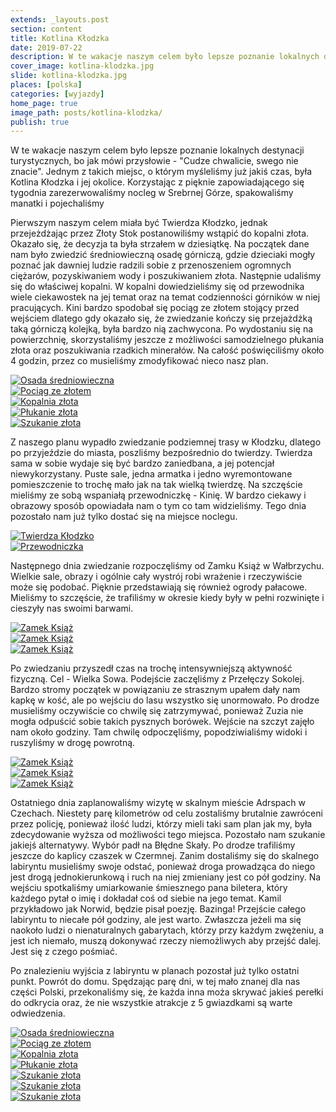 ```yaml
---
extends: _layouts.post
section: content
title: Kotlina Kłodzka
date: 2019-07-22
description: W te wakacje naszym celem było lepsze poznanie lokalnych destynacji turystycznych bo jak mówi przysłowie - "Cudze chwalicie, swego nie znacie".
cover_image: kotlina-klodzka.jpg
slide: kotlina-klodzka.jpg
places: [polska]
categories: [wyjazdy]
home_page: true
image_path: posts/kotlina-klodzka/
publish: true
---
```


W te wakacje naszym celem było lepsze poznanie lokalnych destynacji turystycznych, bo jak mówi przysłowie - "Cudze chwalicie, swego nie znacie". Jednym z takich miejsc, o którym myśleliśmy już jakiś czas, była Kotlina Kłodzka i jej okolice. Korzystając z pięknie zapowiadającego się tygodnia zarezerwowaliśmy nocleg w Srebrnej Górze, spakowaliśmy manatki i pojechaliśmy

Pierwszym naszym celem miała być Twierdza Kłodzko, jednak przejeżdżając przez Złoty Stok postanowiliśmy wstąpić do kopalni złota. Okazało się, że decyzja ta była strzałem w dziesiątkę. Na początek dane nam było zwiedzić średniowieczną osadę górniczą, gdzie dzieciaki mogły poznać jak dawniej ludzie radzili sobie z przenoszeniem ogromnych ciężarów, pozyskiwaniem wody i poszukiwaniem złota. Następnie udaliśmy się do właściwej kopalni. W kopalni dowiedzieliśmy się od przewodnika wiele ciekawostek na jej temat oraz na temat codzienności górników w niej pracujących. Kini bardzo spodobał się pociąg ze złotem stojący przed wejściem dlatego gdy okazało się, że zwiedzanie kończy się przejażdżką taką górniczą kolejką, była bardzo nią zachwycona. Po wydostaniu się na powierzchnię, skorzystaliśmy jeszcze z możliwości samodzielnego płukania złota oraz poszukiwania rzadkich minerałów. Na całość poświęciliśmy około 4 godzin, przez co musieliśmy zmodyfikować nieco nasz plan.

<div class="flex items-stretch justify-between w-full my-8 flex-wrap">
    <div class="w-full sm:w-1/3 sm:pr-2">
        <a href="{{ $page->cloudinary }}{{ $page->postPhoto }}/{{ $page->cloudinaryId }}/{{ $page->image_path }}wioska.jpg">
            <img data-srcset="{{ $page->cloudinary }}{{ $page->postPhotoSmall }}/{{ $page->cloudinaryId }}/{{ $page->image_path }}wioska.jpg 768w,{{ $page->cloudinary }}{{ $page->postPhoto }}/{{ $page->cloudinaryId }}/{{ $page->image_path }}wioska.jpg 1400w" data-sizes="75vw,(min-width: 1024px) 900px" data-src="{{ $page->cloudinary }}{{ $page->postPhoto }}/{{ $page->cloudinaryId }}/{{ $page->image_path }}wioska.jpg" alt="Osada średniowieczna" class="lazy" loading="lazy">
        </a>
    </div>
    <div class="w-full mt-2 sm:mt-0 sm:w-1/3 sm:pr-2">
        <a href="{{ $page->cloudinary }}{{ $page->postPhoto }}/{{ $page->cloudinaryId }}/{{ $page->image_path }}pociag.jpg">
            <img data-srcset="{{ $page->cloudinary }}{{ $page->postPhotoSmall }}/{{ $page->cloudinaryId }}/{{ $page->image_path }}pociag.jpg 768w,{{ $page->cloudinary }}{{ $page->postPhoto }}/{{ $page->cloudinaryId }}/{{ $page->image_path }}pociag.jpg 1400w" data-sizes="75vw,(min-width: 1024px) 900px" data-src="{{ $page->cloudinary }}{{ $page->postPhoto }}/{{ $page->cloudinaryId }}/{{ $page->image_path }}pociag.jpg" alt="Pociąg ze złotem" class="lazy" loading="lazy">
        </a>
    </div>
    <div class="w-full mt-2 sm:mt-0 sm:w-1/3">
        <a href="{{ $page->cloudinary }}{{ $page->postPhoto }}/{{ $page->cloudinaryId }}/{{ $page->image_path }}kopalnia.jpg">
            <img data-srcset="{{ $page->cloudinary }}{{ $page->postPhotoSmall }}/{{ $page->cloudinaryId }}/{{ $page->image_path }}kopalnia.jpg 768w,{{ $page->cloudinary }}{{ $page->postPhoto }}/{{ $page->cloudinaryId }}/{{ $page->image_path }}kopalnia.jpg 1400w" data-sizes="75vw,(min-width: 1024px) 900px" data-src="{{ $page->cloudinary }}{{ $page->postPhoto }}/{{ $page->cloudinaryId }}/{{ $page->image_path }}kopalnia.jpg" alt="Kopalnia złota" class="lazy" loading="lazy">
        </a>
    </div>
    <div class="w-full mt-2 sm:w-1/2 sm:pr-2">
        <a href="{{ $page->cloudinary }}{{ $page->postPhoto }}/{{ $page->cloudinaryId }}/{{ $page->image_path }}plukanie.jpg">
            <img data-srcset="{{ $page->cloudinary }}{{ $page->postPhotoSmall }}/{{ $page->cloudinaryId }}/{{ $page->image_path }}plukanie.jpg 768w,{{ $page->cloudinary }}{{ $page->postPhoto }}/{{ $page->cloudinaryId }}/{{ $page->image_path }}plukanie.jpg 1400w" data-sizes="75vw,(min-width: 1024px) 900px" data-src="{{ $page->cloudinary }}{{ $page->postPhoto }}/{{ $page->cloudinaryId }}/{{ $page->image_path }}plukanie.jpg" alt="Płukanie złota" class="lazy" loading="lazy">
        </a>
    </div>
    <div class="w-full mt-2 sm:w-1/2">
        <a href="{{ $page->cloudinary }}{{ $page->postPhoto }}/{{ $page->cloudinaryId }}/{{ $page->image_path }}zloto.jpg">
            <img data-srcset="{{ $page->cloudinary }}{{ $page->postPhotoSmall }}/{{ $page->cloudinaryId }}/{{ $page->image_path }}zloto.jpg 768w,{{ $page->cloudinary }}{{ $page->postPhoto }}/{{ $page->cloudinaryId }}/{{ $page->image_path }}zloto.jpg 1400w" data-sizes="75vw,(min-width: 1024px) 900px" data-src="{{ $page->cloudinary }}{{ $page->postPhoto }}/{{ $page->cloudinaryId }}/{{ $page->image_path }}zloto.jpg" alt="Szukanie złota" class="lazy" loading="lazy">
        </a>
    </div>
</div>

Z naszego planu wypadło zwiedzanie podziemnej trasy w Kłodzku, dlatego po przyjeździe do miasta, poszliśmy bezpośrednio do twierdzy. Twierdza sama w sobie wydaje się być bardzo zaniedbana, a jej potencjał niewykorzystany. Puste sale, jedna armatka i jedno wyremontowane pomieszczenie to trochę mało jak na tak wielką twierdzę. Na szczęście mieliśmy ze sobą wspaniałą przewodniczkę - Kinię. W bardzo ciekawy i obrazowy sposób opowiadała nam o tym co tam widzieliśmy.
Tego dnia pozostało nam już tylko dostać się na miejsce noclegu.

<div class="flex items-stretch justify-between w-full my-8 flex-wrap">
    <div class="w-full sm:w-1/2 sm:pr-2">
        <a href="{{ $page->cloudinary }}{{ $page->postPhoto }}/{{ $page->cloudinaryId }}/{{ $page->image_path }}twierdza.jpg">
            <img data-srcset="{{ $page->cloudinary }}{{ $page->postPhotoSmall }}/{{ $page->cloudinaryId }}/{{ $page->image_path }}twierdza.jpg 768w,{{ $page->cloudinary }}{{ $page->postPhoto }}/{{ $page->cloudinaryId }}/{{ $page->image_path }}twierdza.jpg 1400w" data-sizes="75vw,(min-width: 1024px) 900px" data-src="{{ $page->cloudinary }}{{ $page->postPhoto }}/{{ $page->cloudinaryId }}/{{ $page->image_path }}twierdza.jpg" alt="Twierdza Kłodzko" class="lazy" loading="lazy">
        </a>
    </div>
    <div class="w-full mt-2 sm:mt-0 sm:w-1/2">
        <a href="{{ $page->cloudinary }}{{ $page->postPhoto }}/{{ $page->cloudinaryId }}/{{ $page->image_path }}przewodnik.jpg">
            <img data-srcset="{{ $page->cloudinary }}{{ $page->postPhotoSmall }}/{{ $page->cloudinaryId }}/{{ $page->image_path }}przewodnik.jpg 768w,{{ $page->cloudinary }}{{ $page->postPhoto }}/{{ $page->cloudinaryId }}/{{ $page->image_path }}przewodnik.jpg 1400w" data-sizes="75vw,(min-width: 1024px) 900px" data-src="{{ $page->cloudinary }}{{ $page->postPhoto }}/{{ $page->cloudinaryId }}/{{ $page->image_path }}przewodnik.jpg" alt="Przewodniczka" class="lazy" loading="lazy">
        </a>
    </div>
</div>

Następnego dnia zwiedzanie rozpoczęliśmy od Zamku Książ w Wałbrzychu. Wielkie sale, obrazy i ogólnie cały wystrój robi wrażenie i rzeczywiście może się podobać. Pięknie przedstawiają się również ogrody pałacowe. Mieliśmy to szczęście, że trafiliśmy w okresie kiedy były w pełni rozwinięte i cieszyły nas swoimi barwami. 

<div class="flex items-stretch justify-between w-full my-8 flex-wrap">
    <div class="w-full sm:w-1/3 sm:pr-2">
        <a href="{{ $page->cloudinary }}{{ $page->postPhoto }}/{{ $page->cloudinaryId }}/{{ $page->image_path }}ksiaz.jpg">
            <img data-srcset="{{ $page->cloudinary }}{{ $page->postPhotoSmall }}/{{ $page->cloudinaryId }}/{{ $page->image_path }}ksiaz.jpg 768w,{{ $page->cloudinary }}{{ $page->postPhoto }}/{{ $page->cloudinaryId }}/{{ $page->image_path }}ksiaz.jpg 1400w" data-sizes="75vw,(min-width: 1024px) 900px" data-src="{{ $page->cloudinary }}{{ $page->postPhoto }}/{{ $page->cloudinaryId }}/{{ $page->image_path }}ksiaz.jpg" alt="Zamek Książ" class="lazy" loading="lazy">
        </a>
    </div>
    <div class="w-full mt-2 sm:mt-0 sm:w-1/3 sm:pr-2">
        <a href="{{ $page->cloudinary }}{{ $page->postPhoto }}/{{ $page->cloudinaryId }}/{{ $page->image_path }}zamek.jpg">
            <img data-srcset="{{ $page->cloudinary }}{{ $page->postPhotoSmall }}/{{ $page->cloudinaryId }}/{{ $page->image_path }}zamek.jpg 768w,{{ $page->cloudinary }}{{ $page->postPhoto }}/{{ $page->cloudinaryId }}/{{ $page->image_path }}zamek.jpg 1400w" data-sizes="75vw,(min-width: 1024px) 900px" data-src="{{ $page->cloudinary }}{{ $page->postPhoto }}/{{ $page->cloudinaryId }}/{{ $page->image_path }}zamek.jpg" alt="Zamek Książ" class="lazy" loading="lazy">
        </a>
    </div>
    <div class="w-full mt-2 sm:mt-0 sm:w-1/3">
        <a href="{{ $page->cloudinary }}{{ $page->postPhoto }}/{{ $page->cloudinaryId }}/{{ $page->image_path }}ogrody.jpg">
            <img data-srcset="{{ $page->cloudinary }}{{ $page->postPhotoSmall }}/{{ $page->cloudinaryId }}/{{ $page->image_path }}ogrody.jpg 768w,{{ $page->cloudinary }}{{ $page->postPhoto }}/{{ $page->cloudinaryId }}/{{ $page->image_path }}ogrody.jpg 1400w" data-sizes="75vw,(min-width: 1024px) 900px" data-src="{{ $page->cloudinary }}{{ $page->postPhoto }}/{{ $page->cloudinaryId }}/{{ $page->image_path }}ogrody.jpg" alt="Zamek Książ" class="lazy" loading="lazy">
        </a>
    </div>
</div>

Po zwiedzaniu przyszedł czas na trochę intensywniejszą aktywność fizyczną. Cel - Wielka Sowa. Podejście zaczęliśmy z Przełęczy Sokolej. Bardzo stromy początek w powiązaniu ze strasznym upałem dały nam kapkę w kość, ale po wejściu do lasu wszystko się unormowało. Po drodze musieliśmy oczywiście co chwilę się zatrzymywać, ponieważ Zuzia nie mogła odpuścić sobie takich pysznych borówek. Wejście na szczyt zajęło nam około godziny. Tam chwilę odpoczęliśmy, popodziwialiśmy widoki i ruszyliśmy w drogę powrotną.

<div class="flex items-stretch justify-between w-full my-8 flex-wrap">
    <div class="w-full sm:w-1/3 sm:pr-2">
        <a href="{{ $page->cloudinary }}{{ $page->postPhoto }}/{{ $page->cloudinaryId }}/{{ $page->image_path }}wielka-sowa.jpg">
            <img data-srcset="{{ $page->cloudinary }}{{ $page->postPhotoSmall }}/{{ $page->cloudinaryId }}/{{ $page->image_path }}wielka-sowa.jpg 768w,{{ $page->cloudinary }}{{ $page->postPhoto }}/{{ $page->cloudinaryId }}/{{ $page->image_path }}wielka-sowa.jpg 1400w" data-sizes="75vw,(min-width: 1024px) 900px" data-src="{{ $page->cloudinary }}{{ $page->postPhoto }}/{{ $page->cloudinaryId }}/{{ $page->image_path }}wielka-sowa.jpg" alt="Zamek Książ" class="lazy" loading="lazy">
        </a>
    </div>
    <div class="w-full mt-2 sm:mt-0 sm:w-1/3 sm:pr-2">
        <a href="{{ $page->cloudinary }}{{ $page->postPhoto }}/{{ $page->cloudinaryId }}/{{ $page->image_path }}wielka-sowa-2.jpg">
            <img data-srcset="{{ $page->cloudinary }}{{ $page->postPhotoSmall }}/{{ $page->cloudinaryId }}/{{ $page->image_path }}wielka-sowa-2.jpg 768w,{{ $page->cloudinary }}{{ $page->postPhoto }}/{{ $page->cloudinaryId }}/{{ $page->image_path }}wielka-sowa-2.jpg 1400w" data-sizes="75vw,(min-width: 1024px) 900px" data-src="{{ $page->cloudinary }}{{ $page->postPhoto }}/{{ $page->cloudinaryId }}/{{ $page->image_path }}wielka-sowa-2.jpg" alt="Zamek Książ" class="lazy" loading="lazy">
        </a>
    </div>
    <div class="w-full mt-2 sm:mt-0 sm:w-1/3">
        <a href="{{ $page->cloudinary }}{{ $page->postPhoto }}/{{ $page->cloudinaryId }}/{{ $page->image_path }}wielka-sowa-3.jpg">
            <img data-srcset="{{ $page->cloudinary }}{{ $page->postPhotoSmall }}/{{ $page->cloudinaryId }}/{{ $page->image_path }}wielka-sowa-3.jpg 768w,{{ $page->cloudinary }}{{ $page->postPhoto }}/{{ $page->cloudinaryId }}/{{ $page->image_path }}wielka-sowa-3.jpg 1400w" data-sizes="75vw,(min-width: 1024px) 900px" data-src="{{ $page->cloudinary }}{{ $page->postPhoto }}/{{ $page->cloudinaryId }}/{{ $page->image_path }}wielka-sowa-3.jpg" alt="Zamek Książ" class="lazy" loading="lazy">
        </a>
    </div>
</div>

Ostatniego dnia zaplanowaliśmy wizytę w skalnym mieście Adrspach w Czechach. Niestety parę kilometrów od celu zostaliśmy brutalnie zawróceni przez policję, ponieważ ilość ludzi, którzy mieli taki sam plan jak my, była zdecydowanie wyższa od możliwości tego miejsca. Pozostało nam szukanie jakiejś alternatywy. Wybór padł na Błędne Skały. Po drodze trafiliśmy jeszcze do kaplicy czaszek w Czermnej. Zanim dostaliśmy się do skalnego labiryntu musieliśmy swoje odstać, ponieważ droga prowadząca do niego jest drogą jednokierunkową i ruch na niej zmieniany jest co pół godziny. Na wejściu spotkaliśmy umiarkowanie śmiesznego pana biletera, który każdego pytał o imię i dokładał coś od siebie na jego temat. Kamil przykładowo jak Norwid, będzie pisał poezję. Bazinga! Przejście całego labiryntu to niecałe pół godziny, ale jest warto. Zwłaszcza jeżeli ma się naokoło ludzi o nienaturalnych gabarytach, którzy przy każdym zwężeniu, a jest ich niemało, muszą dokonywać rzeczy niemożliwych aby przejść dalej. Jest się z czego pośmiać.

Po znalezieniu wyjścia z labiryntu w planach pozostał już tylko ostatni punkt. Powrót do domu. Spędzając parę dni, w tej mało znanej dla nas części Polski, przekonaliśmy się, że każda inna moża skrywać jakieś perełki do odkrycia oraz, że nie wszystkie atrakcje z 5 gwiazdkami są warte odwiedzenia.

<div class="flex items-stretch justify-between w-full my-8 flex-wrap">
    <div class="w-full sm:w-1/4 sm:pr-2">
        <a href="{{ $page->cloudinary }}{{ $page->postPhoto }}/{{ $page->cloudinaryId }}/{{ $page->image_path }}bledne-skaly.jpg">
            <img data-srcset="{{ $page->cloudinary }}{{ $page->postPhotoSmall }}/{{ $page->cloudinaryId }}/{{ $page->image_path }}bledne-skaly.jpg 768w,{{ $page->cloudinary }}{{ $page->postPhoto }}/{{ $page->cloudinaryId }}/{{ $page->image_path }}bledne-skaly.jpg 1400w" data-sizes="75vw,(min-width: 1024px) 900px" data-src="{{ $page->cloudinary }}{{ $page->postPhoto }}/{{ $page->cloudinaryId }}/{{ $page->image_path }}bledne-skaly.jpg" alt="Osada średniowieczna" class="lazy" loading="lazy">
        </a>
    </div>
    <div class="w-full mt-2 sm:mt-0 sm:w-1/4 sm:pr-2">
        <a href="{{ $page->cloudinary }}{{ $page->postPhoto }}/{{ $page->cloudinaryId }}/{{ $page->image_path }}bledne-skaly-2.jpg">
            <img data-srcset="{{ $page->cloudinary }}{{ $page->postPhotoSmall }}/{{ $page->cloudinaryId }}/{{ $page->image_path }}bledne-skaly-2.jpg 768w,{{ $page->cloudinary }}{{ $page->postPhoto }}/{{ $page->cloudinaryId }}/{{ $page->image_path }}bledne-skaly-2.jpg 1400w" data-sizes="75vw,(min-width: 1024px) 900px" data-src="{{ $page->cloudinary }}{{ $page->postPhoto }}/{{ $page->cloudinaryId }}/{{ $page->image_path }}bledne-skaly-2.jpg" alt="Pociąg ze złotem" class="lazy" loading="lazy">
        </a>
    </div>
    <div class="w-full mt-2 sm:mt-0 sm:w-1/4 sm:pr-2">
        <a href="{{ $page->cloudinary }}{{ $page->postPhoto }}/{{ $page->cloudinaryId }}/{{ $page->image_path }}bledne-skaly-3.jpg">
            <img data-srcset="{{ $page->cloudinary }}{{ $page->postPhotoSmall }}/{{ $page->cloudinaryId }}/{{ $page->image_path }}bledne-skaly-3.jpg 768w,{{ $page->cloudinary }}{{ $page->postPhoto }}/{{ $page->cloudinaryId }}/{{ $page->image_path }}bledne-skaly-3.jpg 1400w" data-sizes="75vw,(min-width: 1024px) 900px" data-src="{{ $page->cloudinary }}{{ $page->postPhoto }}/{{ $page->cloudinaryId }}/{{ $page->image_path }}bledne-skaly-3.jpg" alt="Kopalnia złota" class="lazy" loading="lazy">
        </a>
    </div>
    <div class="w-full mt-2 sm:mt-0 sm:w-1/4">
        <a href="{{ $page->cloudinary }}{{ $page->postPhoto }}/{{ $page->cloudinaryId }}/{{ $page->image_path }}bledne-skaly-4.jpg">
            <img data-srcset="{{ $page->cloudinary }}{{ $page->postPhotoSmall }}/{{ $page->cloudinaryId }}/{{ $page->image_path }}bledne-skaly-4.jpg 768w,{{ $page->cloudinary }}{{ $page->postPhoto }}/{{ $page->cloudinaryId }}/{{ $page->image_path }}bledne-skaly-4.jpg 1400w" data-sizes="75vw,(min-width: 1024px) 900px" data-src="{{ $page->cloudinary }}{{ $page->postPhoto }}/{{ $page->cloudinaryId }}/{{ $page->image_path }}bledne-skaly-4.jpg" alt="Płukanie złota" class="lazy" loading="lazy">
        </a>
    </div>
    <div class="w-full mt-2 sm:w-1/3 sm:pr-2">
        <a href="{{ $page->cloudinary }}{{ $page->postPhoto }}/{{ $page->cloudinaryId }}/{{ $page->image_path }}bledne-skaly-5.jpg">
            <img data-srcset="{{ $page->cloudinary }}{{ $page->postPhotoSmall }}/{{ $page->cloudinaryId }}/{{ $page->image_path }}bledne-skaly-5.jpg 768w,{{ $page->cloudinary }}{{ $page->postPhoto }}/{{ $page->cloudinaryId }}/{{ $page->image_path }}bledne-skaly-5.jpg 1400w" data-sizes="75vw,(min-width: 1024px) 900px" data-src="{{ $page->cloudinary }}{{ $page->postPhoto }}/{{ $page->cloudinaryId }}/{{ $page->image_path }}bledne-skaly-5.jpg" alt="Szukanie złota" class="lazy" loading="lazy">
        </a>
    </div>
    <div class="w-full mt-2 sm:w-1/3 sm:pr-2">
        <a href="{{ $page->cloudinary }}{{ $page->postPhoto }}/{{ $page->cloudinaryId }}/{{ $page->image_path }}bledne-skaly-6.jpg">
            <img data-srcset="{{ $page->cloudinary }}{{ $page->postPhotoSmall }}/{{ $page->cloudinaryId }}/{{ $page->image_path }}bledne-skaly-6.jpg 768w,{{ $page->cloudinary }}{{ $page->postPhoto }}/{{ $page->cloudinaryId }}/{{ $page->image_path }}bledne-skaly-6.jpg 1400w" data-sizes="75vw,(min-width: 1024px) 900px" data-src="{{ $page->cloudinary }}{{ $page->postPhoto }}/{{ $page->cloudinaryId }}/{{ $page->image_path }}bledne-skaly-6.jpg" alt="Szukanie złota" class="lazy" loading="lazy">
        </a>
    </div>
    <div class="w-full mt-2 sm:w-1/3">
        <a href="{{ $page->cloudinary }}{{ $page->postPhoto }}/{{ $page->cloudinaryId }}/{{ $page->image_path }}bledne-skaly-7.jpg">
            <img data-srcset="{{ $page->cloudinary }}{{ $page->postPhotoSmall }}/{{ $page->cloudinaryId }}/{{ $page->image_path }}bledne-skaly-7.jpg 768w,{{ $page->cloudinary }}{{ $page->postPhoto }}/{{ $page->cloudinaryId }}/{{ $page->image_path }}bledne-skaly-7.jpg 1400w" data-sizes="75vw,(min-width: 1024px) 900px" data-src="{{ $page->cloudinary }}{{ $page->postPhoto }}/{{ $page->cloudinaryId }}/{{ $page->image_path }}bledne-skaly-7.jpg" alt="Szukanie złota" class="lazy" loading="lazy">
        </a>
    </div>
</div>